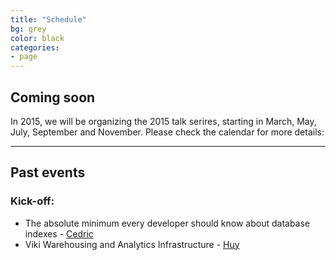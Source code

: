 ```yaml
---
title: "Schedule"
bg: grey
color: black
categories:
- page
---
```


## Coming soon

In 2015, we will be organizing the 2015 talk serires, starting in March, May, July, September and November. Please check the calendar for more details:

*******

## Past events

### Kick-off:

- The absolute minimum every developer should know about database indexes - [Cedric](#)
- Viki Warehousing and Analytics Infrastructure - [Huy](#)
